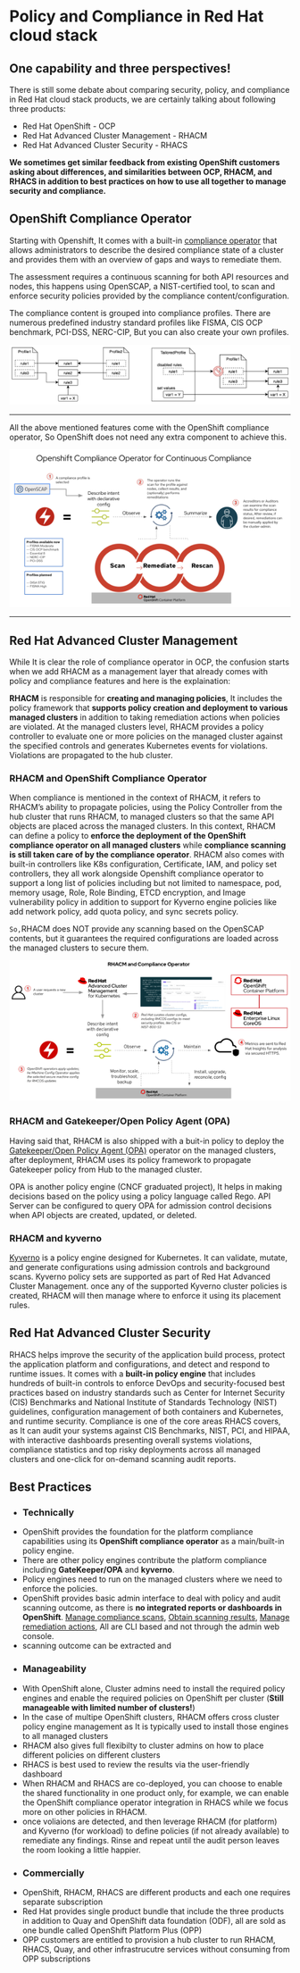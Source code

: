# Policy and Compliance in Red Hat cloud stack
## One capability and three perspectives!
There is still some debate about comparing security, policy, and compliance in Red Hat cloud stack products, we are certainly talking about following three products:
- Red Hat OpenShift - OCP
- Red Hat Advanced Cluster Management - RHACM
- Red Hat Advanced Cluster Security - RHACS

**We sometimes get similar feedback from existing OpenShift customers asking about differences, and similarities between OCP, RHACM, and RHACS in addition to best practices on how to use all together to manage security and compliance.**

## OpenShift Compliance Operator
Starting with Openshift, It comes with a built-in [compliance operator](http://https://github.com/openshift/compliance-operator "compliance operator") that allows administrators to describe the desired compliance state of a cluster and provides them with an overview of gaps and ways to remediate them.

The assessment requires a continuous scanning for both API resources and nodes, this happens using OpenSCAP, a NIST-certified tool, to scan and enforce security policies provided by the compliance content/configuration.

The compliance content is grouped into compliance profiles. There are numerous predefined industry standard profiles like FISMA, CIS OCP benchmark, PCI-DSS, NERC-CIP, But you can also create your own profiles.

![](rh-compliance-00.png)

------------

All the above mentioned features come with the OpenShift compliance operator, So OpenShift does not need any extra component to achieve this.

![](rh-compliance-01.png)

------------

## Red Hat Advanced Cluster Management
While It is clear the role of compliance operator in OCP, the confusion starts when we add RHACM as a management layer that already comes with policy and compliance features and here is the explaination:

**RHACM** is responsible for **creating and managing policies**, It includes the policy framework that **supports policy creation and deployment to various managed clusters** in addition to taking remediation actions when policies are violated. At the managed clusters level, RHACM provides a policy controller to evaluate one or more policies on the managed cluster against the specified controls and generates Kubernetes events for violations. Violations are propagated to the hub cluster.

### RHACM and OpenShift Compliance Operator
When compliance is mentioned in the context of RHACM, it refers to RHACM’s ability to propagate policies, using the Policy Controller from the hub cluster that runs RHACM, to managed clusters so that the same API objects are placed across the managed clusters. In this context, RHACM can define a policy to **enforce the deployment of the OpenShift compliance operator on all managed clusters** while **compliance scanning is still taken care of by the compliance operator**. RHACM also comes with built-in controllers like K8s configuration, Certificate, IAM, and policy set controllers, they all work alongside Openshift compliance operator to support a long list of policies including but not limited to namespace, pod, memory usage, Role, Role Binding, ETCD encryption, and Image vulnerability policy in addition to support for Kyverno engine policies like add network policy, add quota policy, and sync secrets policy.

`So,`RHACM does NOT provide any scanning based on the OpenSCAP contents, but it guarantees the required configurations are loaded across the managed clusters to secure them.

![](rh-compliance-02.png)

### RHACM and Gatekeeper/Open Policy Agent (OPA)
Having said that, RHACM is also shipped with a buit-in policy to deploy the [Gatekeeper/Open Policy Agent (OPA)](https://github.com/gatekeeper/gatekeeper-operator "Gatekeeper/Open Policy Agent (OPA)") operator on the managed clusters, after deployment, RHACM uses its policy framework to propagate Gatekeeper policy from Hub to the managed cluster.

OPA is another policy engine (CNCF graduated project), It helps in making decisions based on the policy using a policy language called Rego. API Server can be configured to query OPA for admission control decisions when API objects are created, updated, or deleted.

### RHACM and kyverno
[Kyverno](https://github.com/kyverno/kyverno "Kyverno") is a policy engine designed for Kubernetes. It can validate, mutate, and generate configurations using admission controls and background scans.
Kyverno policy sets are supported as part of Red Hat Advanced Cluster Management.
once any of the supported Kyverno cluster policies is created, RHACM will then manage where to enforce it using its placement rules.

## Red Hat Advanced Cluster Security
RHACS helps improve the security of the application build process, protect the application platform and configurations, and detect and respond to runtime issues. It comes with a **built-in policy engine** that includes hundreds of built-in controls to enforce DevOps and security-focused best practices based on industry standards such as Center for Internet Security (CIS) Benchmarks and National Institute of Standards Technology (NIST) guidelines, configuration management of both containers and Kubernetes, and runtime security.
Compliance is one of the core areas RHACS covers, as It can audit your systems against CIS Benchmarks, NIST, PCI, and HIPAA, with interactive dashboards  presenting overall systems violations, compliance statistics and top risky deployments across all managed clusters and one-click for on-demand scanning audit reports.

## Best Practices
- ### Technically
 - OpenShift provides the foundation for the platform compliance capabilities using its **OpenShift compliance operator** as a main/built-in policy engine.
 - There are other policy engines contribute the platform compliance including **GateKeeper/OPA** and **kyverno**.
 - Policy engines need to run on the managed clusters where we need to enforce the policies.
 - OpenShift provides basic admin interface to deal with policy and audit scanning outcome, as there is **no integrated reports or dashboards in OpenShift**.
[Manage compliance scans]( https://docs.openshift.com/container-platform/4.12/security/compliance_operator/compliance-scans.html "Manage compliance scans"), [Obtain scanning results](https://docs.openshift.com/container-platform/4.12/security/compliance_operator/compliance-operator-raw-results.html "Obtain scanning results"), [Manage remediation actions](https://docs.openshift.com/container-platform/4.12/security/compliance_operator/compliance-operator-remediation.html "Manage remediation actions"), All are CLI based and not through the admin web console.
 - scanning outcome can be extracted and 
- ### Manageability
 - With OpenShift alone, Cluster admins need to install the required policy engines and enable the required policies on OpenShift per cluster (**Still manageable with limited number of clusters!**)
 - In the case of multipe OpenShift clusters, RHACM offers cross cluster policy engine management as It is typically used to install those engines to all managed clusters
 - RHACM also gives full flexibilty to cluster admins on how to place different policies on different clusters 
 -  RHACS is best used to review the results via the user-friendly dashboard
 - When RHACM and RHACS are co-deployed, you can choose to enable the shared functionality in one product only, for example, we can enable the OpenShift compliance operator integration in RHACS while we focus more on other policies in RHACM.
 - once voliaions are detected, and then leverage RHACM (for platform) and Kyverno (for workload) to define policies (if not already available) to remediate any findings. Rinse and repeat until the audit person leaves the room looking a little happier.
- ### Commercially
 - OpenShift, RHACM, RHACS are different products and each one requires separate subscription
 - Red Hat provides single product bundle that include the three products in addition to Quay and OpenShift data foundation (ODF), all are sold as one bundle called OpenShift Platform Plus (OPP)
 - OPP customers are entitled to provision a hub cluster to run RHACM, RHACS, Quay, and other infrastrucutre services without consuming from OPP subscriptions 
